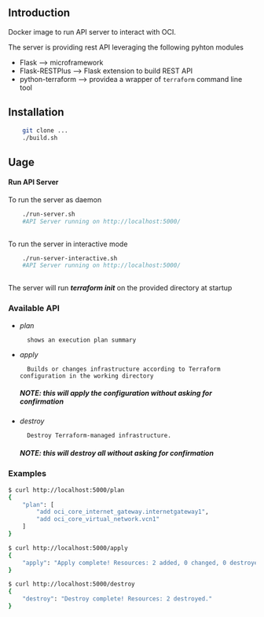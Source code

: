 ## Introduction

Docker image to run API server to interact with OCI.

The server is providing rest API leveraging the following pyhton modules
* Flask --> microframework 
* Flask-RESTPlus --> Flask extension to build REST API
* python-terraform --> providea a wrapper of `terraform` command line tool

## Installation


```bash
    git clone ...
    ./build.sh
```    
## Uage
#### Run API Server
To run the server as daemon
```bash
    ./run-server.sh
    #API Server running on http://localhost:5000/
    
```

To run the server in interactive mode 

```bash
    ./run-server-interactive.sh
    #API Server running on http://localhost:5000/
    
```

The server will run ***terraform init*** on the provided directory at startup

### Available API
- _plan_
    
        shows an execution plan summary
- _apply_

        Builds or changes infrastructure according to Terraform configuration in the working directory
    ##### NOTE: this will apply the configuration without asking for confirmation
- _destroy_

        Destroy Terraform-managed infrastructure.
    ##### NOTE: this will destroy all without asking for confirmation

### Examples

```bash
$ curl http://localhost:5000/plan
{
    "plan": [
        "add oci_core_internet_gateway.internetgateway1", 
        "add oci_core_virtual_network.vcn1"
    ]
}
```
```bash
$ curl http://localhost:5000/apply
{
    "apply": "Apply complete! Resources: 2 added, 0 changed, 0 destroyed."
}
```
```bash
$ curl http://localhost:5000/destroy
{
    "destroy": "Destroy complete! Resources: 2 destroyed."
}
```



    

    
    